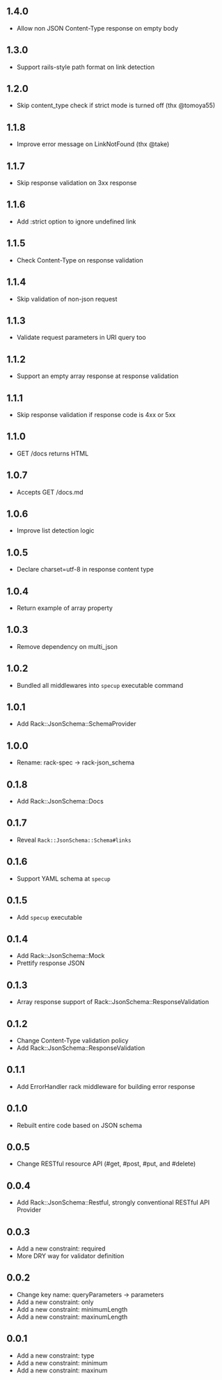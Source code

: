 ## 1.4.0
- Allow non JSON Content-Type response on empty body

## 1.3.0
- Support rails-style path format on link detection

## 1.2.0
- Skip content_type check if strict mode is turned off (thx @tomoya55)

## 1.1.8
- Improve error message on LinkNotFound (thx @take)

## 1.1.7
- Skip response validation on 3xx response

## 1.1.6
- Add :strict option to ignore undefined link

## 1.1.5
- Check Content-Type on response validation

## 1.1.4
- Skip validation of non-json request

## 1.1.3
- Validate request parameters in URI query too

## 1.1.2
- Support an empty array response at response validation

## 1.1.1
- Skip response validation if response code is 4xx or 5xx

## 1.1.0
- GET /docs returns HTML

## 1.0.7
- Accepts GET /docs.md

## 1.0.6
- Improve list detection logic

## 1.0.5
- Declare charset=utf-8 in response content type

## 1.0.4
- Return example of array property

## 1.0.3
- Remove dependency on multi_json

## 1.0.2
- Bundled all middlewares into `specup` executable command

## 1.0.1
- Add Rack::JsonSchema::SchemaProvider

## 1.0.0
- Rename: rack-spec -> rack-json_schema

## 0.1.8
- Add Rack::JsonSchema::Docs

## 0.1.7
- Reveal `Rack::JsonSchema::Schema#links`

## 0.1.6
- Support YAML schema at `specup`

## 0.1.5
- Add `specup` executable

## 0.1.4
- Add Rack::JsonSchema::Mock
- Prettify response JSON

## 0.1.3
- Array response support of Rack::JsonSchema::ResponseValidation

## 0.1.2
- Change Content-Type validation policy
- Add Rack::JsonSchema::ResponseValidation

## 0.1.1
- Add ErrorHandler rack middleware for building error response

## 0.1.0
- Rebuilt entire code based on JSON schema

## 0.0.5
- Change RESTful resource API (#get, #post, #put, and #delete)

## 0.0.4
- Add Rack::JsonSchema::Restful, strongly conventional RESTful API Provider

## 0.0.3
- Add a new constraint: required
- More DRY way for validator definition

## 0.0.2
- Change key name: queryParameters -> parameters
- Add a new constraint: only
- Add a new constraint: minimumLength
- Add a new constraint: maxinumLength

## 0.0.1
- Add a new constraint: type
- Add a new constraint: minimum
- Add a new constraint: maxinum

